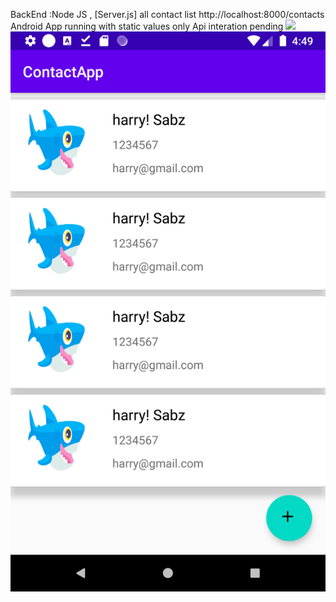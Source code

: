 BackEnd :Node JS ,  [Server.js] all contact list 
http://localhost:8000/contacts
Android App running with static values only
Api interation pending
![](contact/images/1.png)
![](images/2.png)

